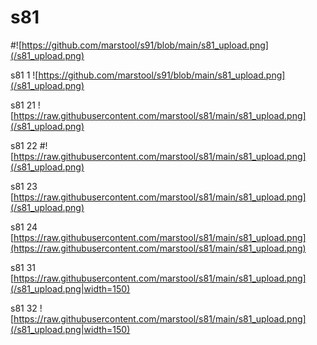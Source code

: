 # s81
#![https://github.com/marstool/s91/blob/main/s81_upload.png](/s81_upload.png)

s81 1
![https://github.com/marstool/s91/blob/main/s81_upload.png](/s81_upload.png)

s81 21
![https://raw.githubusercontent.com/marstool/s81/main/s81_upload.png](/s81_upload.png)

s81 22
#![https://raw.githubusercontent.com/marstool/s81/main/s81_upload.png](/s81_upload.png)

s81 23
[https://raw.githubusercontent.com/marstool/s81/main/s81_upload.png](/s81_upload.png)

s81 24
[https://raw.githubusercontent.com/marstool/s81/main/s81_upload.png](https://raw.githubusercontent.com/marstool/s81/main/s81_upload.png)

s81 31
[https://raw.githubusercontent.com/marstool/s81/main/s81_upload.png](/s81_upload.png|width=150)

s81 32
![https://raw.githubusercontent.com/marstool/s81/main/s81_upload.png](/s81_upload.png|width=150)

